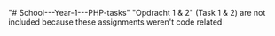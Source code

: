 "# School---Year-1---PHP-tasks" 
"Opdracht 1 & 2" (Task 1 & 2) are not included because these assignments weren't code related